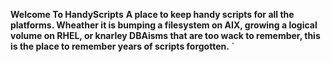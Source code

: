 **Welcome To HandyScripts**
__A place to keep handy scripts for all the platforms. Wheather it is bumping a filesystem on AIX, growing a logical volume on RHEL, or knarley DBAisms that are too wack to remember, this is the place to remember years of scripts forgotten.__
`
